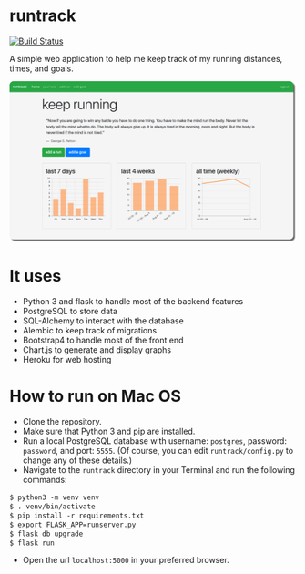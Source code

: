 # runtrack
[![Build Status](https://travis-ci.com/horeilly1101/runtrack.svg?branch=master)](https://travis-ci.com/horeilly1101/runtrack)

A simple web application to help me keep track of my running distances, times, and goals.

![dashboard](pictures/home.png)

# It uses
- Python 3 and flask to handle most of the backend features
- PostgreSQL to store data
- SQL-Alchemy to interact with the database
- Alembic to keep track of migrations
- Bootstrap4 to handle most of the front end
- Chart.js to generate and display graphs
- Heroku for web hosting

# How to run on Mac OS
- Clone the repository.
- Make sure that Python 3 and pip are installed.
- Run a local PostgreSQL database with username: `postgres`, password: `password`, and port: `5555`.  (Of course, you can edit `runtrack/config.py` to change any of these details.)
- Navigate to the `runtrack` directory in your Terminal and run the following commands:
```
$ python3 -m venv venv
$ . venv/bin/activate
$ pip install -r requirements.txt
$ export FLASK_APP=runserver.py
$ flask db upgrade
$ flask run
 ```
- Open the url `localhost:5000` in your preferred browser.
